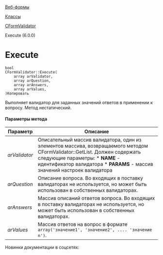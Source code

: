 [Веб-формы](/api_help/form/index.php)

[Классы](/api_help/form/classes/index.php)

[CFormValidator](/api_help/form/classes/cformvalidator/index.php)

Execute (6.0.0)

Execute
=======

```
bool
CFormValidator::Execute(
	array arValidator,
	array arQuestion,
	array arAnswers,
	array arValues,
)Копировать
```

Выполняет валидатор для заданных значений ответов в применении к вопросу. Метод нестатический.

#### Параметры метода

| Параметр | Описание |
| --- | --- |
| *arValidator* | Описательный массив валидатора, один из элементов массива, возвращаемого методом CFormValidator::GetList. Должен содержать следующие параметры:  * **NAME** - идентификатор валидатора * **PARAMS** - массив значений настроек валидатора |
| *arQuestion* | Описание вопроса. Во входящих в поставку валидаторах не используется, но может быть использован в собственных валидаторах. |
| *arAnswers* | Массив описаний ответов вопроса. Во входящих в поставку валидаторах не используется, но может быть использован в собственных валидаторах. |
| *arValues* | Массив ответов на вопрос в формате `array('значение1', 'значение2', .... 'значение n')`. |

Новинки документации в соцсетях: